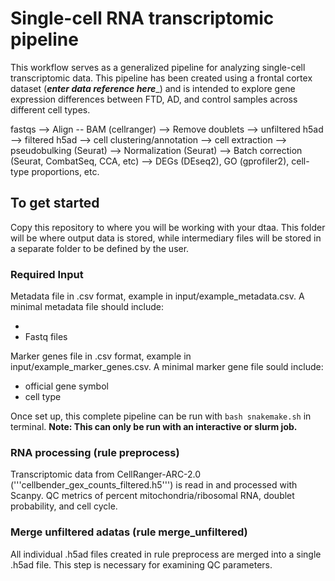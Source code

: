 # Single-cell RNA transcriptomic pipeline

This workflow serves as a generalized pipeline for analyzing single-cell transcriptomic data. This pipeline has been created using a frontal cortex dataset (___enter data reference here____) and is intended to explore gene expression differences between FTD, AD, and control samples across different cell types.  

fastqs --> Align -- BAM (cellranger) --> Remove doublets --> unfiltered h5ad --> filtered h5ad --> cell clustering/annotation --> cell extraction --> pseudobulking (Seurat) --> Normalization (Seurat) --> Batch correction (Seurat, CombatSeq, CCA, etc) --> DEGs (DEseq2), GO (gprofiler2), cell-type proportions, etc.

## To get started

Copy this repository to where you will be working with your dtaa. This folder will be where output data is stored, while intermediary files will be stored in a separate folder to be defined by the user.

### Required Input

Metadata file in .csv format, example in input/example_metadata.csv. A minimal metadata file should include:

- 
- Fastq files

Marker genes file in .csv format, example in input/example_marker_genes.csv. A minimal marker gene file sould include:

- official gene symbol
- cell type


Once set up, this complete pipeline can be run with `bash snakemake.sh` in terminal. **Note: This can only be run with an interactive or slurm job.**

### RNA processing (rule preprocess)

Transcriptomic data from CellRanger-ARC-2.0 ('''cellbender_gex_counts_filtered.h5''') is read in and processed with Scanpy. QC metrics of percent mitochondria/ribosomal RNA, doublet probability, and cell cycle.

### Merge unfiltered adatas (rule merge_unfiltered)

All individual .h5ad files created in rule preprocess are merged into a single .h5ad file. This step is necessary for examining QC parameters. 